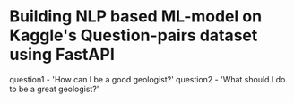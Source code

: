 # Building NLP based ML-model on Kaggle's Question-pairs dataset using FastAPI 


question1 - 'How can I be a good geologist?' 
question2 - 'What should I do to be a great geologist?' 	
